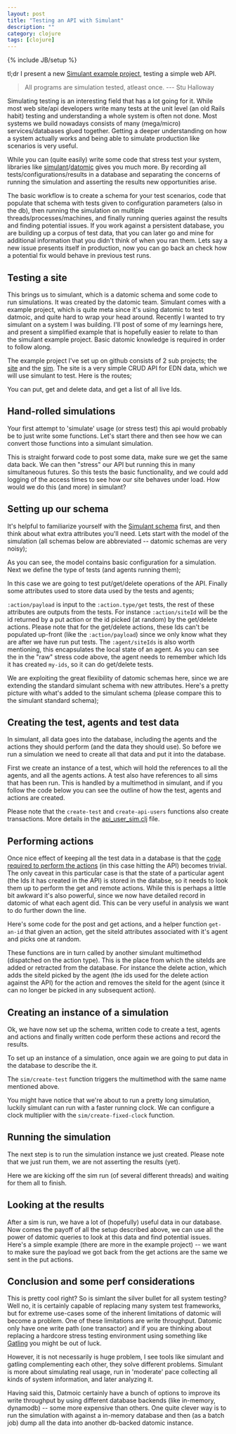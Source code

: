 ```yaml
---
layout: post
title: "Testing an API with Simulant"
description: ""
category: clojure
tags: [clojure]
---
```

{% include JB/setup %}

tl;dr I present a new [Simulant example project](https://github.com/martintrojer/simulant-bootstrap), testing a simple web API.

> All programs are simulation tested, atleast once.
> --- Stu Halloway

Simulating testing is an interesting field that has a lot going for it. While most web site/api developers write many tests at the unit level (an old Rails habit) testing and understanding a whole system is often not done. Most systems we build nowadays consists of many (mega/micro) services/databases glued together. Getting a deeper understanding on how a system actually works and being able to simulate production like scenarios is very useful.

While you can (quite easily) write some code that stress test your system, libraries like [simulant](https://github.com/Datomic/simulant)/[datomic](http://www.datomic.com) gives you much more. By recording all tests/configurations/results in a database and separating the concerns of running the simulation and asserting the results new opportunities arise.

The basic workflow is to create a schema for your test scenarios, code that populate that schema with tests given to configuration parameters (also in the db), then running the simulation on multiple threads/processes/machines, and finally running queries against the results and finding potential issues. If you work against a persistent database, you are building up a corpus of test data, that you can later go and mine for additional information that you didn't think of when you ran them. Lets say a new issue presents itself in production, now you can go back an check how a potential fix would behave in previous test runs.

## Testing a site

This brings us to simulant, which is a datomic schema and some code to run simulations. It was created by the datomic team. Simulant comes with a example project, which is quite meta since it's using datomic to test datmoic, and quite hard to wrap your head around. Recently I wanted to try simulant on a system I was building. I'll post of some of my learnings here, and present a simplified example that is hopefully easier to relate to than the simulant example project. Basic datomic knowledge is required in order to follow along.

The example project I've set up on github consists of 2 sub projects; the [site](https://github.com/martintrojer/simulant-bootstrap/tree/master/site) and the [sim](https://github.com/martintrojer/simulant-bootstrap/tree/master/sim). The site is a very simple CRUD API for EDN data, which we will use simulant to test. Here is the routes;
<script src="https://gist.github.com/martintrojer/6657390.js?file=routes.clj"> </script>

You can put, get and delete data, and get a list of all live Ids.

## Hand-rolled simulations

Your first attempt to 'simulate' usage (or stress test) this api would probably be to just write some functions. Let's start there and then see how we can convert those functions into a simulant simulation.
<script src="https://gist.github.com/martintrojer/6657390.js?file=api-tester.clj"> </script>

This is straight forward code to post some data, make sure we get the same data back. We can then "stress" our API but running this in many simultaneous futures. So this tests the basic functionality, and we could add logging of the access times to see how our site behaves under load. How would we do this (and more) in simulant?

## Setting up our schema

It's helpful to familiarize yourself with the [Simulant schema](https://github.com/Datomic/simulant/wiki/Schema-diagram) first, and then think about what extra attributes you'll need. Lets start with the model of the simulation (all schemas below are abbreviated -- datomic schemas are very noisy);
<script src="https://gist.github.com/martintrojer/6657390.js?file=model.edn"> </script>

As you can see, the model contains basic configuration for a simulation. Next we define the type of tests (and agents running them);
<script src="https://gist.github.com/martintrojer/6657390.js?file=test.edn"> </script>

In this case we are going to test put/get/delete operations of the API. Finally some attributes used to store data used by the tests and agents;
<script src="https://gist.github.com/martintrojer/6657390.js?file=api-user-data.edn"> </script>

`:action/payload` is input to the `:action.type/get` tests, the rest of these attributes are outputs from the tests. For instance `:action/siteId` will be the id returned by a put action or the id picked (at random) by the get/delete actions. Please note that for the get/delete actions, these Ids can't be populated up-front (like the `:action/payload`) since we only know what they are after we have run put tests. The `:agent/siteIds` is also worth mentioning, this encapsulates the local state of an agent. As you can see the in the "raw" stress code above, the agent needs to remember which Ids it has created `my-ids`, so it can do get/delete tests.

We are exploiting the great flexibility of datomic schemas here, since we are extending the standard simulant schema with new attributes. Here's a pretty picture with what's added to the simulant schema (please compare this to the simulant standard schema);
<script src="https://gist.github.com/martintrojer/6657390.js?file=schema.org"> </script>

## Creating the test, agents and test data
In simulant, all data goes into the database, including the agents and the actions they should perform (and the data they should use). So before we run a simulation we need to create all that data and put it into the database.

First we create an instance of a test, which will hold the references to all the agents, and all the agents actions. A test also have references to all sims that has been run. This is handled by a multimethod in simulant, and if you follow the code below you can see the outline of how the test, agents and actions are created.
<script src="https://gist.github.com/martintrojer/6657390.js?file=create-test.clj"> </script>

Please note that the `create-test` and `create-api-users` functions also create transactions. More details in the [api_user_sim.clj](https://github.com/martintrojer/simulant-bootstrap/blob/master/sim/src/api_user_sim.clj) file.

## Performing actions

Once nice effect of keeping all the test data in a database is that the [code required to perform the actions](https://github.com/martintrojer/simulant-bootstrap/blob/master/sim/src/api_user_agent.clj) (in this case hitting the API) becomes trivial. The only caveat in this particular case is that the state of a particular agent (the Ids it has created in the API) is stored in the databse, so it needs to look them up to perform the get and remote actions. While this is perhaps a little bit awkward it's also powerful, since we now have detailed record in datomic of what each agent did. This can be very useful in analysis we want to do further down the line.

Here's some code for the post and get actions, and a helper function `get-an-id` that given an action, get the siteId attributes associated with it's agent and picks one at random.
<script src="https://gist.github.com/martintrojer/6657390.js?file=api-user-agent.clj"> </script>

These functions are in turn called by another simulant multimethod (dispatched on the action type). This is the place from which the siteIds are added or retracted from the database. For instance the delete action, which adds the siteId picked by the agent (the ids used for the delete action against the API) for the action and removes the siteId for the agent (since it can no longer be picked in any subsequent action).
<script src="https://gist.github.com/martintrojer/6657390.js?file=delete-action.clj"> </script>

## Creating an instance of a simulation

Ok, we have now set up the schema, written code to create a test, agents and actions and finally written code perform these actions and record the results.

To set up an instance of a simulation, once again we are going to put data in the database to describe the it.
<script src="https://gist.github.com/martintrojer/6657390.js?file=create-sim-instance.clj"> </script>

The `sim/create-test` function triggers the multimethod with the same name mentioned above.

You might have notice that we're about to run a pretty long simulation, luckily simulant can run with a faster running clock. We can configure a clock multiplier with the `sim/create-fixed-clock` function.

## Running the simulation

The next step is to run the simulation instance we just created. Please note that we just run them, we are not asserting the results (yet).
<script src="https://gist.github.com/martintrojer/6657390.js?file=runs.clj"> </script>

Here we are kicking off the sim run (of several different threads) and waiting for them all to finish.

## Looking at the results

After a sim is run, we have a lot of (hopefully) useful data in our database. Now comes the payoff of all the setup described above, we can use all the power of datomic queries to look at this data and find potential issues. Here's a simple example (there are more in the example project) -- we want to make sure the payload we got back from the get actions are the same we sent in the put actions.
<script src="https://gist.github.com/martintrojer/6657390.js?file=payload-assert.clj"> </script>

## Conclusion and some perf considerations

This is pretty cool right? So is simlant the silver bullet for all system testing? Well no, it is certainly capable of replacing many system test frameworks, but for extreme use-cases some of the inherent limitations of datomic will become a problem. One of these limitations are write throughput. Datomic only have one write path (one transactor) and if you are thinking about replacing a hardcore stress testing environment using something like [Gatling](http://gatling-tool.org/) you might be out of luck.

However, it is not necessarily is huge problem, I see tools like simulant and gatling complementing each other, they solve different problems. Simulant is more about simulating real usage, run in 'moderate' pace collecting all kinds of system information, and later analyzing it.

Having said this, Datmoic certainly have a bunch of options to improve its write throughput by using different database backends (like in-memory, dynamodb) -- some more expensive than others. One quite clever way is to run the simulation with against a in-memory database and then (as a batch job) dump all the data into another db-backed datomic instance.
